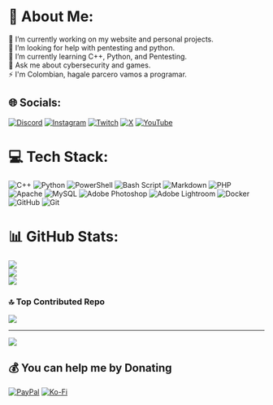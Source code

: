 # 💫 About Me:
🔭 I’m currently working on my website and personal projects.<br>🤝 I’m looking for help with pentesting and python.<br>🌱 I’m currently learning C++, Python, and Pentesting.<br>💬 Ask me about cybersecurity and games.<br>⚡ I'm Colombian, hagale parcero vamos a programar.


## 🌐 Socials:
[![Discord](https://img.shields.io/badge/Discord-%237289DA.svg?logo=discord&logoColor=white)](https://discord.gg/DTjstvYGwJ) [![Instagram](https://img.shields.io/badge/Instagram-%23E4405F.svg?logo=Instagram&logoColor=white)](https://instagram.com/viepaix_/) [![Twitch](https://img.shields.io/badge/Twitch-%239146FF.svg?logo=Twitch&logoColor=white)](https://www.twitch.tv/viepaix) [![X](https://img.shields.io/badge/X-black.svg?logo=X&logoColor=white)](https://x.com/_viepaix) [![YouTube](https://img.shields.io/badge/YouTube-%23FF0000.svg?logo=YouTube&logoColor=white)](https://www.youtube.com/@v1epaix) 

# 💻 Tech Stack:
![C++](https://img.shields.io/badge/c++-%2300599C.svg?style=for-the-badge&logo=c%2B%2B&logoColor=white) ![Python](https://img.shields.io/badge/python-3670A0?style=for-the-badge&logo=python&logoColor=ffdd54) ![PowerShell](https://img.shields.io/badge/PowerShell-%235391FE.svg?style=for-the-badge&logo=powershell&logoColor=white) ![Bash Script](https://img.shields.io/badge/bash_script-%23121011.svg?style=for-the-badge&logo=gnu-bash&logoColor=white) ![Markdown](https://img.shields.io/badge/markdown-%23000000.svg?style=for-the-badge&logo=markdown&logoColor=white) ![PHP](https://img.shields.io/badge/php-%23777BB4.svg?style=for-the-badge&logo=php&logoColor=white) ![Apache](https://img.shields.io/badge/apache-%23D42029.svg?style=for-the-badge&logo=apache&logoColor=white) ![MySQL](https://img.shields.io/badge/mysql-4479A1.svg?style=for-the-badge&logo=mysql&logoColor=white) ![Adobe Photoshop](https://img.shields.io/badge/adobe%20photoshop-%2331A8FF.svg?style=for-the-badge&logo=adobe%20photoshop&logoColor=white) ![Adobe Lightroom](https://img.shields.io/badge/Adobe%20Lightroom-31A8FF.svg?style=for-the-badge&logo=Adobe%20Lightroom&logoColor=white) ![Docker](https://img.shields.io/badge/docker-%230db7ed.svg?style=for-the-badge&logo=docker&logoColor=white) ![GitHub](https://img.shields.io/badge/github-%23121011.svg?style=for-the-badge&logo=github&logoColor=white) ![Git](https://img.shields.io/badge/git-%23F05033.svg?style=for-the-badge&logo=git&logoColor=white)
# 📊 GitHub Stats:
![](https://github-readme-stats.vercel.app/api?username=viepaix&theme=one_dark_pro&hide_border=false&include_all_commits=true&count_private=false)<br/>
![](https://github-readme-streak-stats.herokuapp.com/?user=viepaix&theme=one_dark_pro&hide_border=false)<br/>
![](https://github-readme-stats.vercel.app/api/top-langs/?username=viepaix&theme=one_dark_pro&hide_border=false&include_all_commits=true&count_private=false&layout=compact)

### 🔝 Top Contributed Repo
![](https://github-contributor-stats.vercel.app/api?username=viepaix&limit=5&theme=gruvbox&combine_all_yearly_contributions=true)

---
[![](https://visitcount.itsvg.in/api?id=viepaix&icon=5&color=7)](https://visitcount.itsvg.in)

  ## 💰 You can help me by Donating
  [![PayPal](https://img.shields.io/badge/PayPal-00457C?style=for-the-badge&logo=paypal&logoColor=white)](https://paypal.me/https://paypal.me/viepaix23) [![Ko-Fi](https://img.shields.io/badge/Ko--fi-F16061?style=for-the-badge&logo=ko-fi&logoColor=white)](https://ko-fi.com/https://ko-fi.com/viepaix) 
